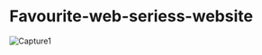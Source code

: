 # Favourite-web-seriess-website
![Capture1](https://user-images.githubusercontent.com/103073325/197729629-0b2e407b-ad7c-4e5a-87c0-4e432cedd548.PNG)
